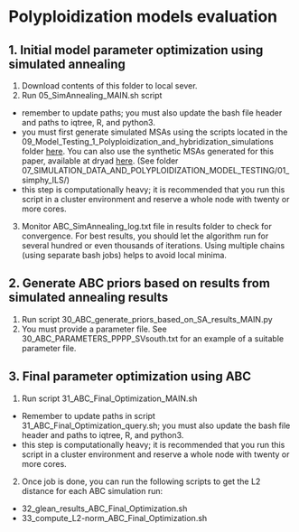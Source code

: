 # Polyploidization models evaluation


## 1. Initial model parameter optimization using simulated annealing

1. Download contents of this folder to local sever.
2. Run 05_SimAnnealing_MAIN.sh script 
- remember to update paths; you must also update the bash file header and paths to iqtree, R, and python3.
- you must first generate simulated MSAs using the scripts located in the 09_Model_Testing_1_Polyploidization_and_hybridization_simulations folder [here](https://github.com/LLN273/Complex-Polyploids/tree/main/09_Model_Testing_1_Polyploidization_and_hybridization_simulations). You can also use the synthetic MSAs generated for this paper, available at dryad [here](https://doi.org/10.5061/dryad.5tb2rbp9f). (See folder 07_SIMULATION_DATA_AND_POLYPLOIDIZATION_MODEL_TESTING/01_simphy_ILS/)
- this step is computationally heavy; it is recommended that you run this script in a cluster environment and reserve a whole node with twenty or more cores.
3. Monitor ABC_SimAnnealing_log.txt file in results folder to check for convergence. For best results, you should let the algorithm run for several hundred or even thousands of iterations. Using multiple chains (using separate bash jobs) helps to avoid local minima.

## 2. Generate ABC priors based on results from simulated annealing results

1. Run script 30_ABC_generate_priors_based_on_SA_results_MAIN.py
2. You must provide a parameter file. See 30_ABC_PARAMETERS_PPPP_SVsouth.txt for an example of a suitable parameter file.

## 3. Final parameter optimization using ABC
1. Run script 31_ABC_Final_Optimization_MAIN.sh
- Remember to update paths in script 31_ABC_Final_Optimization_query.sh; you must also update the bash file header and paths to iqtree, R, and python3.
- this step is computationally heavy; it is recommended that you run this script in a cluster environment and reserve a whole node with twenty or more cores.
2. Once job is done, you can run the following scripts to get the L2 distance for each ABC simulation run:
- 32_glean_results_ABC_Final_Optimization.sh
- 33_compute_L2-norm_ABC_Final_Optimization.sh


